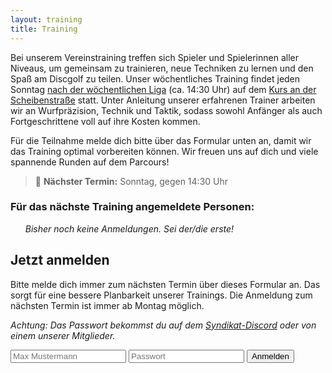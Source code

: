 ```yaml
---
layout: training
title: Training
---
```


Bei unserem Vereinstraining treffen sich Spieler und Spielerinnen aller Niveaus, um gemeinsam zu trainieren, neue Techniken zu lernen und den Spaß am Discgolf zu teilen. Unser wöchentliches Training findet jeden Sonntag [nach der wöchentlichen Liga](https://udisc.com/leagues/syndication-weekly) (ca. 14:30 Uhr) auf dem [Kurs an der Scheibenstraße](https://goo.gl/maps/yqyVDEoEs8Qd5LD56) statt. Unter Anleitung unserer erfahrenen Trainer arbeiten wir an Wurfpräzision, Technik und Taktik, sodass sowohl Anfänger als auch Fortgeschrittene voll auf ihre Kosten kommen.

Für die Teilnahme melde dich bitte über das Formular unten an, damit wir das Training optimal vorbereiten können. Wir freuen uns auf dich und viele spannende Runden auf dem Parcours!

> 📅 **Nächster Termin:** Sonntag, <span data-next-date></span> gegen 14:30 Uhr

### Für das nächste Training angemeldete Personen:

<ol data-training-list>
  <em data-no-participants>Bisher noch keine Anmeldungen. Sei der/die erste!</em>
</ol>

## Jetzt anmelden

Bitte melde dich immer zum nächsten Termin über dieses Formular an. Das sorgt für eine bessere Planbarkeit unserer Trainings. Die Anmeldung zum nächsten Termin ist immer ab Montag möglich.

*Achtung: Das Passwort bekommst du auf dem <a href="#" onclick="window.open('\/\/discord.gg\/bus8ZcaNFT');">Syndikat-Discord</a> oder von einem unserer Mitglieder.*

<form action="#" data-training-form class="search__group">
  <input class="search__text" type="text" name="name" placeholder="Max Mustermann" required>
  <input class="search__text" type="password" name="password" placeholder="Passwort" required>
  <button type="Submit" class="button button--primary">Anmelden</button>
</form>
